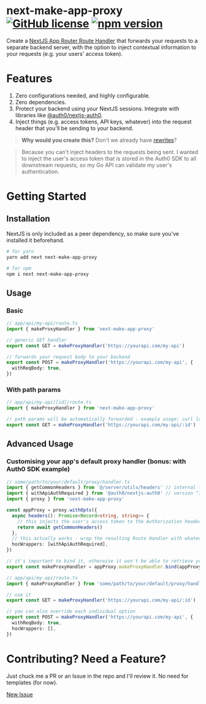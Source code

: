 # next-make-app-proxy [![GitHub license](https://img.shields.io/badge/license-MIT-blue.svg)](https://github.com/verzac/next-make-app-proxy/blob/main/LICENSE) [![npm version](https://img.shields.io/npm/v/next-make-app-proxy?style=flat)](https://www.npmjs.com/package/next-make-app-proxy)

Create a [NextJS App Router Route Handler](https://nextjs.org/docs/app/building-your-application/routing/route-handlers) that forwards your requests to a separate backend server, with the option to inject contextual information to your requests (e.g. your users' access token).

# Features

1. Zero configurations needed, and highly configurable.
2. Zero dependencies.
3. Protect your backend using your NextJS sessions. Integrate with libraries like [@auth0/nextjs-auth0](https://www.npmjs.com/package/@auth0/nextjs-auth0).
4. Inject things (e.g. access tokens, API keys, whatever) into the request header that you'll be sending to your backend.

> **Why would you create this?** Don't we already have [rewrites](https://nextjs.org/docs/app/api-reference/next-config-js/rewrites#rewrite-parameters)?

> Because you can't inject headers to the requests being sent. I wanted to inject the user's access token that is stored in the Auth0 SDK to all downstream requests, so my Go API can validate my user's authentication.

# Getting Started

## Installation

NextJS is only included as a peer dependency, so make sure you've installed it beforehand.

```bash
# for yarn
yarn add next next-make-app-proxy

# for npm
npm i next next-make-app-proxy
```

## Usage

### Basic

```typescript
// app/api/my-api/route.ts
import { makeProxyHandler } from 'next-make-app-proxy'

// generic GET handler
export const GET = makeProxyHandler('https://yourapi.com/my-api')

// forwards your request body to your backend
export const POST = makeProxyHandler('https://yourapi.com/my-api', {
  withReqBody: true,
})
```

### With path params

```typescript
// app/api/my-api/[id]/route.ts
import { makeProxyHandler } from 'next-make-app-proxy'

// path params will be automatically forwarded - example usage: curl localhost:3000/api/my-api/123
export const GET = makeProxyHandler('https://yourapi.com/my-api/:id')
```

## Advanced Usage

### Customising your app's default proxy handler (bonus: with Auth0 SDK example)

```typescript
// some/path/to/your/default/proxy/handler.ts
import { getCommonHeaders } from '@/server/utils/headers' // internal lib
import { withApiAuthRequired } from '@auth0/nextjs-auth0' // version ^3.5.0
import { proxy } from 'next-make-app-proxy'

const appProxy = proxy.withOpts({
  async headers(): Promise<Record<string, string>> {
    // this injects the user's access token to the Authorization header of all of my proxied requests
    return await getCommonHeaders()
  },
  // this actually works - wrap the resulting Route Handler with whatever HOC (Higher Order Component) you want
  hocWrappers: [withApiAuthRequired],
})

// it's important to bind it, otherwise it won't be able to retrieve your default opts
export const makeProxyHandler = appProxy.makeProxyHandler.bind(appProxy)

// app/api/my-api/route.ts
import { makeProxyHandler } from 'some/path/to/your/default/proxy/handler.ts' // import it

// use it
export const GET = makeProxyHandler('https://yourapi.com/my-api/:id')

// you can also override each individual option
export const POST = makeProxyHandler('https://yourapi.com/my-api', {
  withReqBody: true,
  hocWrappers: [],
})
```

# Contributing? Need a Feature?

Just chuck me a PR or an Issue in the repo and I'll review it. No need for templates (for now).

[New Issue](https://github.com/verzac/next-make-app-proxy/issues/new)
